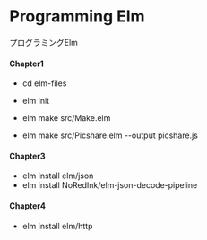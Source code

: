 # Programming Elm

プログラミングElm

#### Chapter1

- cd elm-files
- elm init
- elm make src/Make.elm

- elm make src/Picshare.elm --output picshare.js

#### Chapter3

- elm install elm/json
- elm install NoRedInk/elm-json-decode-pipeline

#### Chapter4

- elm install elm/http
